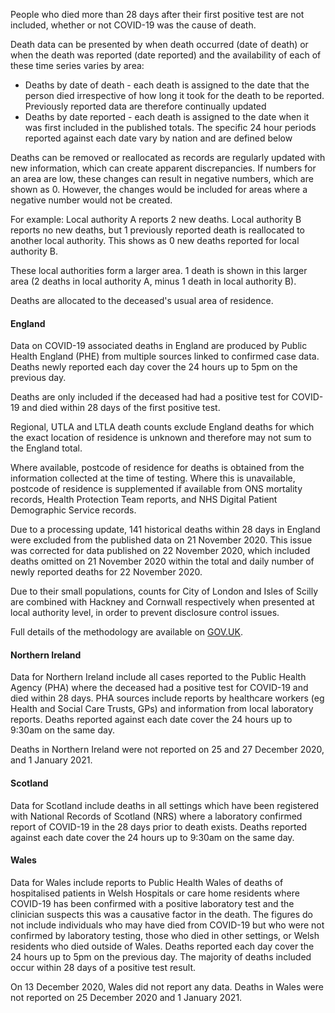 ﻿People who died more than 28 days after their first positive test are not included, whether or not COVID-19 was the cause of death.  

Death data can be presented by when death occurred (date of death) or when the death was reported (date reported) and the availability of each of these time series varies by area:

* Deaths by date of death - each death is assigned to the date that the person died irrespective of how long it took for the death to be reported.  Previously reported data are therefore continually updated
* Deaths by date reported - each death is assigned to the date when it was first included in the published totals.  The specific 24 hour periods reported against each date vary by nation and are defined below

Deaths can be removed or reallocated as records are regularly updated with new information, which can create apparent discrepancies. 
If numbers for an area are low, these changes can result in negative numbers, which are shown as 0.
However, the changes would be included for areas where a negative number would not be created. 

For example:
Local authority A reports 2 new deaths. Local authority B reports no new deaths, but 1 previously reported death is reallocated to another local authority. This shows as 0 new deaths reported for local authority B.

These local authorities form a larger area. 1 death is shown in this larger area (2 deaths in local authority A, minus 1 death in local authority B).

Deaths are allocated to the deceased's usual area of residence.

#### England

Data on COVID-19 associated deaths in England are produced by Public Health England (PHE) from multiple sources linked to confirmed case data.  Deaths newly reported each day cover the 24 hours up to 5pm on the previous day.

Deaths are only included if the deceased had had a positive test for COVID-19 and died within 28 days of the first positive test.

Regional, UTLA and LTLA death counts exclude England deaths for which the exact location of residence is unknown and therefore may not sum to the England total.

Where available, postcode of residence for deaths is obtained from the information collected at the time of testing. Where this is unavailable, postcode of residence is supplemented if available from ONS mortality records, Health Protection Team reports, and NHS Digital Patient Demographic Service records.

Due to a processing update, 141 historical deaths within 28 days in England were excluded from the published data on 21 November 2020. This issue was corrected for data published on 22 November 2020, which included deaths omitted on 21 November 2020 within the total and daily number of newly reported deaths for 22 November 2020.

Due to their small populations, counts for City of London and Isles of Scilly are combined with Hackney and Cornwall respectively when presented at local authority level, in order to prevent disclosure control issues. 

Full details of the methodology are available on [GOV.UK](https://www.gov.uk/government/publications/phe-data-series-on-deaths-in-people-with-covid-19-technical-summary).

#### Northern Ireland

Data for Northern Ireland include all cases reported to the Public Health Agency (PHA) where the deceased had a positive test for COVID-19 and died within 28 days.  PHA sources include reports by healthcare workers (eg Health and Social Care Trusts, GPs) and information from local laboratory reports. Deaths reported against each date cover the 24 hours up to 9:30am on the same day. 

Deaths in Northern Ireland were not reported on 25 and 27 December 2020, and 1 January 2021.

#### Scotland

Data for Scotland include deaths in all settings which have been registered with National Records of Scotland (NRS) where a laboratory confirmed report of COVID-19 in the 28 days prior to death exists. Deaths reported against each date cover the 24 hours up to 9:30am on the same day. 

#### Wales

Data for Wales include reports to Public Health Wales of deaths of hospitalised patients in Welsh Hospitals or care home residents where COVID-19 has been confirmed with a positive laboratory test and the clinician suspects this was a causative factor in the death.  The figures do not include individuals who may have died from COVID-19 but who were not confirmed by laboratory testing, those who died in other settings, or Welsh residents who died outside of Wales.  Deaths reported each day cover the 24 hours up to 5pm on the previous day.  The majority of deaths included occur within 28 days of a positive test result.

On 13 December 2020, Wales did not report any data. Deaths in Wales were not reported on 25 December 2020 and 1 January 2021.
